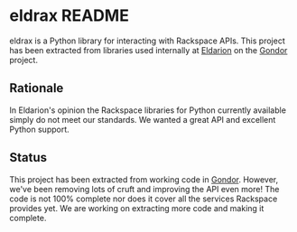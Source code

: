 eldrax README
=============

eldrax is a Python library for interacting with Rackspace APIs. This project has
been extracted from libraries used internally at [Eldarion](http://eldarion.com/)
on the [Gondor](https://gondor.io/) project.

Rationale
---------

In Eldarion's opinion the Rackspace libraries for Python currently available
simply do not meet our standards. We wanted a great API and excellent Python
support.

Status
------

This project has been extracted from working code in [Gondor](https://gondor.io/).
However, we've been removing lots of cruft and improving the API even more! The
code is not 100% complete nor does it cover all the services Rackspace provides
yet. We are working on extracting more code and making it complete.
